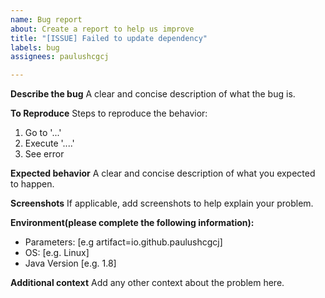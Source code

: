 ```yaml
---
name: Bug report
about: Create a report to help us improve
title: "[ISSUE] Failed to update dependency"
labels: bug
assignees: paulushcgcj

---
```


**Describe the bug**
A clear and concise description of what the bug is.

**To Reproduce**
Steps to reproduce the behavior:
1. Go to '...'
2. Execute '....'
3. See error

**Expected behavior**
A clear and concise description of what you expected to happen.

**Screenshots**
If applicable, add screenshots to help explain your problem.

**Environment(please complete the following information):**
- Parameters: [e.g artifact=io.github.paulushcgcj]
 - OS: [e.g. Linux]
 - Java Version [e.g. 1.8]

**Additional context**
Add any other context about the problem here.
